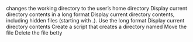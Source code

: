 changes the working directory to the user’s home directory
 Display current directory contents in a long format 
 Display current directory contents, including hidden files (starting with .). Use the long format 
Display current directory contents
Create a script that creates a directory named
Move the file
Delete the file betty
